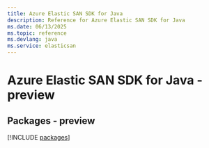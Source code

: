 ```yaml
---
title: Azure Elastic SAN SDK for Java
description: Reference for Azure Elastic SAN SDK for Java
ms.date: 06/13/2025
ms.topic: reference
ms.devlang: java
ms.service: elasticsan
---
```

# Azure Elastic SAN SDK for Java - preview
## Packages - preview
[!INCLUDE [packages](elastic-san-index.md)]